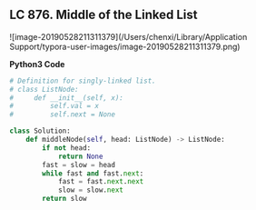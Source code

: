 ## LC 876. Middle of the Linked List

![image-20190528211311379](/Users/chenxi/Library/Application Support/typora-user-images/image-20190528211311379.png)



**Python3 Code**

```python
# Definition for singly-linked list.
# class ListNode:
#     def __init__(self, x):
#         self.val = x
#         self.next = None

class Solution:
    def middleNode(self, head: ListNode) -> ListNode:
        if not head:
            return None
        fast = slow = head
        while fast and fast.next:
            fast = fast.next.next
            slow = slow.next
        return slow
```

